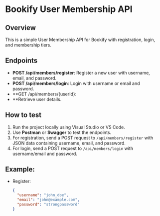 # Bookify User Membership API

## Overview
This is a simple User Membership API for Bookify with registration, login, and membership tiers.

## Endpoints
- **POST /api/members/register**: Register a new user with username, email, and password.
- **POST /api/members/login**: Login with username or email and password.
- **GET /api/members/{userId}:
- **Retrieve user details.

## How to test
1. Run the project locally using Visual Studio or VS Code.
2. Use **Postman** or **Swagger** to test the endpoints.
3. For registration, send a POST request to `/api/members/register` with JSON data containing username, email, and password.
4. For login, send a POST request to `/api/members/login` with username/email and password.

## Example:
- Register: 
  ```json
  {
    "username": "john_doe",
    "email": "john@example.com",
    "password": "strongpassword"
  }
